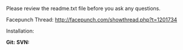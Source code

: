 Please review the readme.txt file before you ask any questions.

Facepunch Thread: http://facepunch.com/showthread.php?t=1201734

Installation:

**Git:**
**SVN:**
